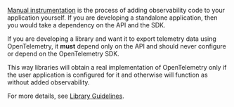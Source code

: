 [Manual instrumentation](/docs/concepts/instrumentation/manual/)
is the process of adding observability code to your application yourself. If you
are developing a standalone application, then you would take a dependency
on the API and the SDK.

If you are developing a library and want it to export telemetry data using
OpenTelemetry, it **must** depend only on the API and should never configure or
depend on the OpenTelemetry SDK.

This way libraries will obtain a real implementation of OpenTelemetry only if
the user application is configured for it and otherwise will function as without
added observability.

For more details, see
[Library Guidelines](/docs/concepts/instrumentation/libraries/).